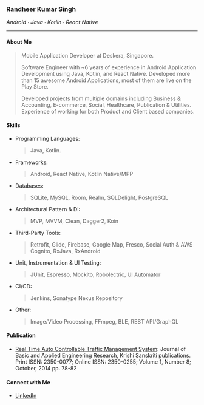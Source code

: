 

### Randheer Kumar Singh 
_Android ∙ Java ∙ Kotlin ∙ React Native_
* * *

#### About Me

> Mobile Application Developer at Deskera, Singapore.
> 
> Software Engineer with ~6 years of experience in Android Application Development using Java, Kotlin, and React Native. Developed more than 15 awesome Android Applications, most of them are live on the Play Store.
>
> Developed projects from multiple domains including Business & Accounting, E-commerce, Social, Healthcare, Publication & Utilities. Experience of working for both Product and Client based companies.

#### Skills
- Programming Languages:
  > Java, Kotlin.

- Frameworks:
  > Android, React Native, Kotlin Native/MPP

- Databases:
  > SQLite, MySQL, Room, Realm, SQLDelight, PostgreSQL

- Architectural Pattern & DI:
  > MVP, MVVM, Clean, Dagger2, Koin

- Third-Party Tools:
  > Retrofit, Glide, Firebase, Google Map, Fresco, Social Auth &
AWS Cognito, RxJava, RxAndroid

- Unit, Instrumentation & UI Testing:
  > JUnit, Espresso, Mockito, Robolectric, UI Automator

- CI/CD:
  > Jenkins, Sonatype Nexus Repository

- Other:
  > Image/Video Processing, FFmpeg, BLE, REST
API/GraphQL
  
#### Publication
  - [Real Time Auto Controllable Traffic Management System](https://www.krishisanskriti.org/vol_image/03Jul201510073021.pdf):
  Journal of Basic and Applied Engineering Research, Krishi Sanskriti publications.
    Print ISSN: 2350-0077; Online ISSN: 2350-0255; Volume 1, Number 8; October, 2014  pp. 78-82 
  
#### Connect with Me
  - [LinkedIn](https://www.linkedin.com/in/randheer094/)

